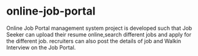 # online-job-portal
Online Job Portal management system project is developed such that Job Seeker can upload their resume online,search different jobs and apply for the different job. recruiters can also post the details of job and Walkin Interview on the Job Portal.
